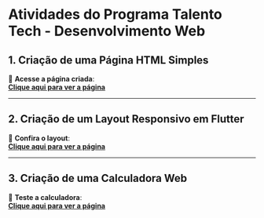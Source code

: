 
# **Atividades do Programa Talento Tech - Desenvolvimento Web**

## **1. Criação de uma Página HTML Simples**

🔗 **Acesse a página criada**:  
[**Clique aqui para ver a página**](https://boniatti1.github.io/talento_tech_desenvolvimento_web/Unidade%201/)

---

## **2. Criação de um Layout Responsivo em Flutter**

🔗 **Confira o layout**:  
[**Clique aqui para ver a página**](https://boniatti1.github.io/talento_tech_desenvolvimento_web/Unidade%202/)

---

## **3. Criação de uma Calculadora Web**


🔗 **Teste a calculadora**:  
[**Clique aqui para ver a página**](https://boniatti1.github.io/talento_tech_desenvolvimento_web/Unidade%203/)

